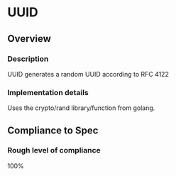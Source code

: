 # UUID

## Overview

### Description
UUID generates a random UUID according to RFC 4122

### Implementation details
Uses the crypto/rand library/function from golang.

## Compliance to Spec

### Rough level of compliance  

100%